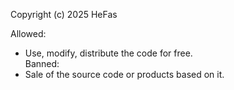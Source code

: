 
Copyright (c) 2025 HeFas

Allowed:  
- Use, modify, distribute the code for free.  
Banned:  
- Sale of the source code or products based on it.
